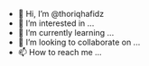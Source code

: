 - 👋 Hi, I’m @thoriqhafidz
- 👀 I’m interested in ...
- 🌱 I’m currently learning ...
- 💞️ I’m looking to collaborate on ...
- 📫 How to reach me ...

<!---
thoriqhafidz/thoriqhafidz is a ✨ special ✨ repository because its `README.md` (this file) appears on your GitHub profile.
You can click the Preview link to take a look at your changes.
--->
